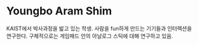 # Youngbo Aram Shim
KAIST에서 박사과정을 밟고 있는 학생. 사람을 fun하게 만드는 기기들과 인터랙션을 연구한다.
구체적으로는 게임패드 안의 아날로그 스틱에 대해 연구하고 있음.
